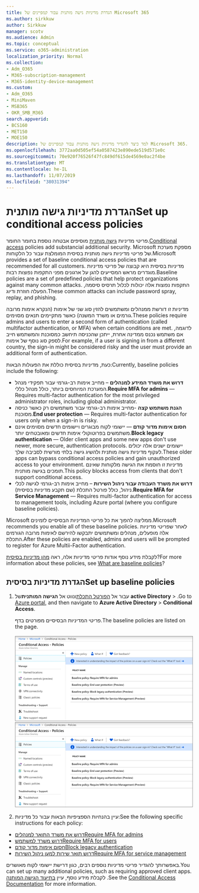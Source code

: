 ```yaml
---
title: הגדרת מדיניות גישה מותנית עבור קמפיינים של Microsoft 365
ms.author: sirkkuw
author: Sirkkuw
manager: scotv
ms.audience: Admin
ms.topic: conceptual
ms.service: o365-administration
localization_priority: Normal
ms.collection:
- Adm_O365
- M365-subscription-management
- M365-identity-device-management
ms.custom:
- Adm_O365
- MiniMaven
- MSB365
- OKR_SMB_M365
search.appverid:
- BCS160
- MET150
- MOE150
description: למד כיצד להגדיר מדיניות גישה מותנית עבור קמפיינים של Microsoft 365.
ms.openlocfilehash: 3772aa0d505ef54a0587423e890ede519d571e0c
ms.sourcegitcommit: 70e920f76526f47fc849df615de4569e0ac2f4be
ms.translationtype: MT
ms.contentlocale: he-IL
ms.lasthandoff: 11/07/2019
ms.locfileid: "38031394"
---
```

# <a name="set-up-conditional-access-policies"></a><span data-ttu-id="07baf-103">הגדרת מדיניות גישה מותנית</span><span class="sxs-lookup"><span data-stu-id="07baf-103">Set up conditional access policies</span></span>

<span data-ttu-id="07baf-104">פריטי מדיניות [גישה מותנית](https://docs.microsoft.com/azure/active-directory/conditional-access/overview) מוסיפים אבטחה נוספת בחומר החומר.</span><span class="sxs-lookup"><span data-stu-id="07baf-104">[Conditional access](https://docs.microsoft.com/azure/active-directory/conditional-access/overview) policies add substancial additional security.</span></span> <span data-ttu-id="07baf-105">Microsoft מספקת מערכת של פריטי מדיניות גישה מותנית בסיסית המומלצת עבור כל הלקוחות.</span><span class="sxs-lookup"><span data-stu-id="07baf-105">Microsoft provides a set of baseline conditional access policies that are recommended for all customers.</span></span> <span data-ttu-id="07baf-106">מדיניות בסיסית היא קבוצה של פריטי מדיניות מוגדרים מראש המסייעים להגן על ארגונים מפני התקפות נפוצות רבות.</span><span class="sxs-lookup"><span data-stu-id="07baf-106">Baseline policies are a set of predefined policies that help protect organizations against many common attacks.</span></span> <span data-ttu-id="07baf-107">התקפות נפוצות אלה יכולות לכלול תרסיס סיסמה, הפעלה חוזרת ודיוג.</span><span class="sxs-lookup"><span data-stu-id="07baf-107">These common attacks can include password spray, replay, and phishing.</span></span>

<span data-ttu-id="07baf-108">מדיניות זו דורשת ממנהלים ומשתמשים להזין סוג שני של אימות (הנקרא אימות מרובה גורמים או משרד המשנה) כאשר מתקיימים תנאים מסוימים.</span><span class="sxs-lookup"><span data-stu-id="07baf-108">These policies require admins and users to enter a second form of authentication (called multifactor authentication, or MFA) when certain conditions are met.</span></span> <span data-ttu-id="07baf-109">לדוגמה, אם משתמש נכנס ממדינה אחרת, ייתכן שהכניסה תיחשב כמסוכנת והמשתמש חייב לספק סוג נוסף של אימות.</span><span class="sxs-lookup"><span data-stu-id="07baf-109">For example, if a user is signing in from a different country, the sign-in might be considered risky and the user must provide an additional form of authentication.</span></span> 

<span data-ttu-id="07baf-110">כעת, מדיניות בסיסית כוללת את הפעולות הבאות:</span><span class="sxs-lookup"><span data-stu-id="07baf-110">Currently, baseline policies include the following:</span></span>
- <span data-ttu-id="07baf-111">**דרוש את משרד המידע למנהלים** – מחייב אימות רב-גורמי עבור תפקידי מנהל המערכת המיוחסים ביותר, כולל מנהל כללי.</span><span class="sxs-lookup"><span data-stu-id="07baf-111">**Require MFA for admins** — Requires multi-factor authentication for the most privileged administrator roles, including global administrator.</span></span>
- <span data-ttu-id="07baf-112">**הגנת משתמש קצה** -מחייב אימות רב-גורמי עבור משתמשים רק כאשר כניסה מסוכנת.</span><span class="sxs-lookup"><span data-stu-id="07baf-112">**End user protection** — Requires multi-factor authentication for users only when a sign-in is risky.</span></span> 
- <span data-ttu-id="07baf-113">**חסום אימות מדור קודם** — יישומי לקוח מבוגרים ויישומים חדשים מסוימים אינם משתמשים בפרוטוקולי אימות חדשים ומאובטחים יותר.</span><span class="sxs-lookup"><span data-stu-id="07baf-113">**Block legacy authentication** — Older client apps and some new apps don't use newer, more secure, authentication protocols.</span></span> <span data-ttu-id="07baf-114">יישומים ישנים אלה יכולים לעקוף מדיניות גישה מותנית ולהשיג גישה בלתי מורשית לסביבה שלך.</span><span class="sxs-lookup"><span data-stu-id="07baf-114">These older apps can bypass conditional access policies and gain unauthorized access to your environment.</span></span> <span data-ttu-id="07baf-115">מדיניות זו חוסמת את הגישה מלקוחות שאינם תומכים בגישה מותנית.</span><span class="sxs-lookup"><span data-stu-id="07baf-115">This policy blocks access from clients that don't support conditional access.</span></span> 
- <span data-ttu-id="07baf-116">**דרוש את משרד העבודה עבור ניהול השירות** – מחייב אימות רב-גורמי לגישה לכלי ניהול, כולל פורטל התכלת (שם תקבע מדיניות בסיסית).</span><span class="sxs-lookup"><span data-stu-id="07baf-116">**Require MFA for Service Management** — Requires multi-factor authentication for access to management tools, including Azure portal (where you configure baseline policies).</span></span> 

<span data-ttu-id="07baf-117">Microsoft ממליצה להפוך את כל פריטי המדיניות הבסיסיים לזמינים.</span><span class="sxs-lookup"><span data-stu-id="07baf-117">Microsoft recommends you enable all of these baseline policies.</span></span> <span data-ttu-id="07baf-118">לאחר שפריטי מדיניות אלה מופעלים, מנהלים ומשתמשים יתבקשו להירשם לאימות מרובה הגורמים התכלת.</span><span class="sxs-lookup"><span data-stu-id="07baf-118">After these policies are enabled, admins and users will be prompted to register for Azure Multii-Factor authentication.</span></span>

<span data-ttu-id="07baf-119">לקבלת מידע נוסף אודות פריטי מדיניות אלה, ראה [מהן מדיניות בסיסית](https://docs.microsoft.com/azure/active-directory/conditional-access/concept-baseline-protection)?</span><span class="sxs-lookup"><span data-stu-id="07baf-119">For more information about these policies, see [What are baseline policies](https://docs.microsoft.com/azure/active-directory/conditional-access/concept-baseline-protection)?</span></span>


## <a name="set-up-baseline-policies"></a><span data-ttu-id="07baf-120">הגדרת מדיניות בסיסית</span><span class="sxs-lookup"><span data-stu-id="07baf-120">Set up baseline policies</span></span>

1. <span data-ttu-id="07baf-121">עבור אל [הפורטל התכלת](https://portal.azure.com)ונווט אל **הגישה המותנית**של **active Directory** \> .</span><span class="sxs-lookup"><span data-stu-id="07baf-121">Go to [Azure portal](https://portal.azure.com), and then navigate to **Azure Active Directory** \> **Conditional Access**.</span></span>
    
    <span data-ttu-id="07baf-122">פריטי המדיניות הבסיסיים מפורטים בדף.</span><span class="sxs-lookup"><span data-stu-id="07baf-122">The baseline policies are listed on the page.</span></span> <br/> <br/>
    <span data-ttu-id="07baf-123">![דף המפרט מדיניות בסיסית עבור גישה מותנית.](media/baslinepolicies.png)</span><span class="sxs-lookup"><span data-stu-id="07baf-123">![Page that lists baseline policies for conditional access.](media/baslinepolicies.png)</span></span>
1. <span data-ttu-id="07baf-124">עיין בהנחיות הספציפיות הבאות עבור כל מדיניות:</span><span class="sxs-lookup"><span data-stu-id="07baf-124">See the following specific instructions for each policy:</span></span>

  - [<span data-ttu-id="07baf-125">דרוש את משרד התואר למנהלים</span><span class="sxs-lookup"><span data-stu-id="07baf-125">Require MFA for admins</span></span>](https://docs.microsoft.com/azure/active-directory/conditional-access/howto-baseline-protect-administrators)
- [<span data-ttu-id="07baf-126">דרוש משרד למשתמש</span><span class="sxs-lookup"><span data-stu-id="07baf-126">Require MFA for users</span></span>](https://docs.microsoft.com/azure/active-directory/conditional-access/howto-baseline-protect-end-users)  
 - [<span data-ttu-id="07baf-127">חסום אימות מדור קודם</span><span class="sxs-lookup"><span data-stu-id="07baf-127">Block legacy authentication</span></span>](https://docs.microsoft.com/azure/active-directory/conditional-access/howto-baseline-protect-legacy-auth)
  - [<span data-ttu-id="07baf-128">דרוש תואר שירות למען ניהול השירות</span><span class="sxs-lookup"><span data-stu-id="07baf-128">Require MFA for service management</span></span>](https://docs.microsoft.com/azure/active-directory/conditional-access/howto-baseline-protect-azure)

<span data-ttu-id="07baf-129">באפשרותך להגדיר פריטי מדיניות נוספים רבים, כגון דרישת יישומי לקוח מאושרים.</span><span class="sxs-lookup"><span data-stu-id="07baf-129">You can set up many additional policies, such as requiring approved client apps.</span></span> <span data-ttu-id="07baf-130">לקבלת מידע נוסף, עיין [בתיעוד הגישה המותנה](https://docs.microsoft.com/azure/active-directory/conditional-access/) .</span><span class="sxs-lookup"><span data-stu-id="07baf-130">See the [Conditional Access Documentation](https://docs.microsoft.com/azure/active-directory/conditional-access/) for more information.</span></span>